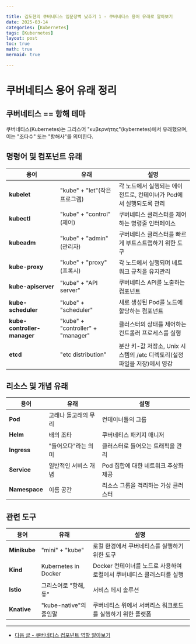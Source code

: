 ```yaml
---

title: 김도현의 쿠버네티스 입문장벽 낮추기 1 - 쿠버네티스 용어 유래로 알아보기 
date: 2025-03-14
categories: [Kubernetes]
tags: [Kubernetes]
layout: post
toc: true
math: true
mermaid: true

---
```


# 쿠버네티스 용어 유래 정리

## 쿠버네티스 == 항해 테마

쿠버네티스(Kubernetes)는 그리스어 "κυβερνήτης"(kybernetes)에서 유래했으며, 이는 "조타수" 또는 "항해사"를 의미한다.

## 명령어 및 컴포넌트 유래

| 용어                          | 유래                                | 설명                                              |
|-----------------------------|-----------------------------------|-------------------------------------------------|
| **kubelet**                 | "kube" + "let"(작은 프로그램)           | 각 노드에서 실행되는 에이전트로, 컨테이너가 Pod에서 실행되도록 관리         |
| **kubectl**                 | "kube" + "control"(제어)            | 쿠버네티스 클러스터를 제어하는 명령줄 인터페이스                      |
| **kubeadm**                 | "kube" + "admin"(관리자)             | 쿠버네티스 클러스터를 빠르게 부트스트랩하기 위한 도구                   |
| **kube-proxy**              | "kube" + "proxy"(프록시)             | 각 노드에서 실행되며 네트워크 규칙을 유지관리                       |
| **kube-apiserver**          | "kube" + "API server"             | 쿠버네티스 API를 노출하는 컴포넌트                            |
| **kube-scheduler**          | "kube" + "scheduler"              | 새로 생성된 Pod를 노드에 할당하는 컴포넌트                       |
| **kube-controller-manager** | "kube" + "controller" + "manager" | 클러스터의 상태를 제어하는 컨트롤러 프로세스를 실행                    |
| **etcd**                    | "etc distribution"                | 분산 키-값 저장소, Unix 시스템의 /etc 디렉토리(설정 파일을 저장)에서 영감 |

## 리소스 및 개념 유래

| 용어            | 유래          | 설명                     |
|---------------|-------------|------------------------|
| **Pod**       | 고래나 돌고래의 무리 | 컨테이너들의 그룹              |
| **Helm**      | 배의 조타       | 쿠버네티스 패키지 매니저          |
| **Ingress**   | "들어오다"라는 의미 | 클러스터로 들어오는 트래픽을 관리     |
| **Service**   | 일반적인 서비스 개념 | Pod 집합에 대한 네트워크 추상화 제공 |
| **Namespace** | 이름 공간       | 리소스 그룹을 격리하는 가상 클러스터   |

## 관련 도구

| 용어           | 유래                   | 설명                                        |
|--------------|----------------------|-------------------------------------------|
| **Minikube** | "mini" + "kube"      | 로컬 환경에서 쿠버네티스를 실행하기 위한 도구                 |
| **Kind**     | Kubernetes in Docker | Docker 컨테이너를 노드로 사용하여 로컬에서 쿠버네티스 클러스터를 실행 |
| **Istio**    | 그리스어로 "항해, 돛"        | 서비스 메시 솔루션                                |
| **Knative**  | "kube-native"의 줄임말   | 쿠버네티스 위에서 서버리스 워크로드를 실행하기 위한 플랫폼          |

---

- [다음 글 - 쿠버네티스 컴포넌트 역할 알아보기](https://k-diger.github.io/posts/KubernetesSeries2Components)
